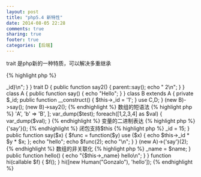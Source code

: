 ```yaml
---
layout: post
title: "php5.4 新特性"
date: 2014-08-05 22:28
comments: true
sharing: true
footer: true
categories: [后端]
---
```


trait 是php新的一种特质，可以解决多重继承

{% highlight php %}
<?php
trait C {
    public function say() {
        parent::say();
        echo " {$this->_id}\n";
    }
}
trait D {
    public function say2() {
        parent::say();
        echo " 2\n";
    }
}

class A {
    public function say() {
        echo "Hello";
    }
}
class B extends A {

    private $_id;

    public function __construct() {
        $this->_id = '1';
    }

    use C,D;
}
(new B)->say();
(new B)->say2();


{% endhighlight %}



数组的短语法

{% highlight php %}
<?php
$test = [
    'a' => 'A',
    'b' => 'B',
];
var_dump($test);
foreach([1,2,3,4] as $val) {
    var_dump($val);
}

{% endhighlight %}

变量的二进制表达

{% highlight php %}

<?php

$x = 0b0001;
$y = 0b0010;
var_dump($x | $y);
var_dump($x & $y);
var_dump($x ^ $y);

{% endhighlight %}


支持Class::{expr}()语法

{% highlight php %}
<?php

class A {
    public function say() {
        echo "hello world!\n";
    }
}

(new A)->{'say'}();

{% endhighlight %}


闭包支持$this
{% highlight php %}
<?php

class A {
    private $_id;

    public function __construct() {
        $this->_id = 15;
    }

    public function say($x) {
        $func = function($y) use ($x) {
            echo $this->_id * $y * $x;
        };
        echo "hello";
        echo $func(2);
        echo "\n";
    }
}

(new A)->{'say'}(2);

{% endhighlight %}


数组的非关联化

{% highlight php %}
<?php

function a() {
    return [1,2,3,4,5];
}

echo a()[4];

{% endhighlight %}


Callable typehint

{% highlight php %}
<?php
class Human {

    private $_name;
    public function __construct($name) {
        $this->_name = $name;
    }

    public function hello() {
        echo "{$this->_name} hello\n";
    }
}

function hi(callable $f) {
    $f();
}

hi([new Human("Gonzalo"), 'hello']);
{% endhighlight %}
